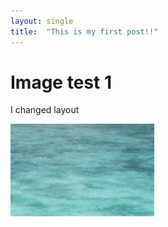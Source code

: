 ```yaml
---
layout: single
title:  "This is my first post!!"
---
```


# Image test 1

I changed layout 

![testimage](../images/2022-08-18-first/testimage.png)






